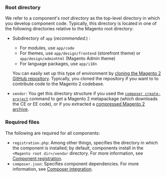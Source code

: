 <div markdown="1">

### Root directory
We refer to a component's *root directory* as the top-level directory in which you develop component code. Typically, this directory is located in one of the following directories relative to the Magento root directory:

*	Subdirectory of `app` (*recommended*.) :

	*	For modules, use `app/code`
	*	For themes, use `app/design/frontend` (storefront theme) or `app/design/adminhtml` (Magento Admin theme)
	*	For language packages, use `app/i18n`

	You can easily set up this type of environment by <a href="{{ site.gdeurl21 }}install-gde/prereq/dev_install.html">cloning the Magento 2 GitHub repository</a>. Typically, you cloned the repository if you want to to contribute code to the Magento 2 codebase.
*	`vendor`: You get this directory structure if you used the <a href="{{ site.gdeurl21 }}install-gde/prereq/integrator_install.html">`composer create-project`</a> command to get a Magento 2 metapackage (which downloads the CE or EE code), or if you extracted a <a href="{{ site.gdeurl21 }}install-gde/prereq/zip_install.html">compressed Magento 2 archive</a>.

### Required files
The following are required for all components:

*	`registration.php`: Among other things, specifies the directory in which the component is installed; by default, components install in the `<Magento root dir>/vendor` directory. For more information, see <a href="{{ site.gdeurl21 }}extension-dev-guide/component-registration.html" target="_blank">Component registration</a>.
*	`composer.json`: Specifies component dependencies. For more information, see <a href="{{ site.gdeurl21 }}extension-dev-guide/composer-integration.html" target="_blank">Composer integration</a>.